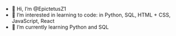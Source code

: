 - 👋 Hi, I’m @EpictetusZ1
- 👀 I’m interested in learning to code: in Python, SQL, HTML + CSS, JavaScript, React
- 🌱 I’m currently learning Python and SQL



